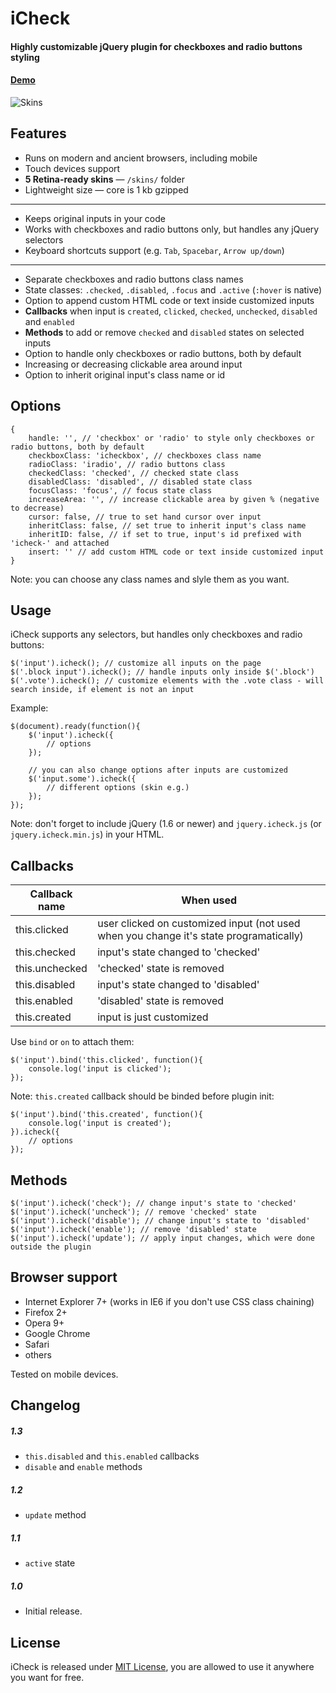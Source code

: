 # iCheck

#### Highly customizable jQuery plugin for checkboxes and radio buttons styling
#### [Demo](http://damirfoy.com/projects/icheck/)

![Skins](http://damirfoy.com/projects/icheck/example.png)

## Features

* Runs on modern and ancient browsers, including mobile
* Touch devices support
* **5 Retina-ready skins** — `/skins/` folder
* Lightweight size — core is 1 kb gzipped

---

* Keeps original inputs in your code
* Works with checkboxes and radio buttons only, but handles any jQuery selectors
* Keyboard shortcuts support (e.g. `Tab`, `Spacebar`, `Arrow up/down`)

---

* Separate checkboxes and radio buttons class names
* State classes: `.checked`, `.disabled`, `.focus` and `.active` (`:hover` is native)
* Option to append custom HTML code or text inside customized inputs
* **Callbacks** when input is `created`, `clicked`, `checked`, `unchecked`, `disabled` and `enabled`
* **Methods** to add or remove `checked` and `disabled` states on selected inputs
* Option to handle only checkboxes or radio buttons, both by default
* Increasing or decreasing clickable area around input
* Option to inherit original input's class name or id

## Options

    {
        handle: '', // 'checkbox' or 'radio' to style only checkboxes or radio buttons, both by default
        checkboxClass: 'icheckbox', // checkboxes class name
        radioClass: 'iradio', // radio buttons class
        checkedClass: 'checked', // checked state class
        disabledClass: 'disabled', // disabled state class
        focusClass: 'focus', // focus state class
        increaseArea: '', // increase clickable area by given % (negative to decrease)
        cursor: false, // true to set hand cursor over input
        inheritClass: false, // set true to inherit input's class name
        inheritID: false, // if set to true, input's id prefixed with 'icheck-' and attached
        insert: '' // add custom HTML code or text inside customized input
    }

Note: you can choose any class names and slyle them as you want.

## Usage

iCheck supports any selectors, but handles only checkboxes and radio buttons:

    $('input').icheck(); // customize all inputs on the page
    $('.block input').icheck(); // handle inputs only inside $('.block')
    $('.vote').icheck(); // customize elements with the .vote class - will search inside, if element is not an input

Example:

    $(document).ready(function(){
        $('input').icheck({
            // options
        });

        // you can also change options after inputs are customized
        $('input.some').icheck({
            // different options (skin e.g.)
        });
    });

Note: don't forget to include jQuery (1.6 or newer) and `jquery.icheck.js` (or `jquery.icheck.min.js`) in your HTML.

## Callbacks

<table>
  <thead>
    <tr>
      <th>Callback name</th>
      <th>When used</th>
    </tr>
  </thead>
  <tbody>
    <tr>
      <td>this.clicked</td>
      <td>user clicked on customized input (not used when you change it's state programatically)</td>
    </tr>
    <tr>
      <td>this.checked</td>
      <td>input's state changed to 'checked'</td>
    </tr>
    <tr>
      <td>this.unchecked</td>
      <td>'checked' state is removed</td>
    </tr>
    <tr>
      <td>this.disabled</td>
      <td>input's state changed to 'disabled'</td>
    </tr>
    <tr>
      <td>this.enabled</td>
      <td>'disabled' state is removed</td>
    </tr>
    <tr>
      <td>this.created</td>
      <td>input is just customized</td>
    </tr>
  </tbody>
</table>

Use `bind` or `on` to attach them:

    $('input').bind('this.clicked', function(){
        console.log('input is clicked');
    });

Note: `this.created` callback should be binded before plugin init:

    $('input').bind('this.created', function(){
        console.log('input is created');
    }).icheck({
        // options
    });

## Methods

    $('input').icheck('check'); // change input's state to 'checked'
    $('input').icheck('uncheck'); // remove 'checked' state
    $('input').icheck('disable'); // change input's state to 'disabled'
    $('input').icheck('enable'); // remove 'disabled' state
    $('input').icheck('update'); // apply input changes, which were done outside the plugin

## Browser support

* Internet Explorer 7+ (works in IE6 if you don't use CSS class chaining)
* Firefox 2+
* Opera 9+
* Google Chrome
* Safari
* others

Tested on mobile devices.

## Changelog

##### 1.3

* `this.disabled` and `this.enabled` callbacks
* `disable` and `enable` methods

##### 1.2

* `update` method

##### 1.1

* `active` state

##### 1.0

* Initial release.

## License

iCheck is released under [MIT License](http://en.wikipedia.org/wiki/MIT_License), you are allowed to use it anywhere you want for free.
